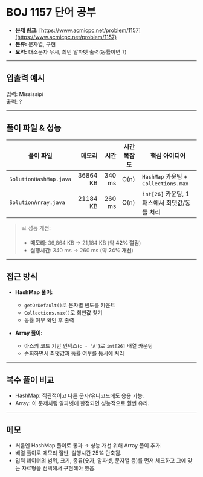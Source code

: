# BOJ 1157 단어 공부

- **문제 링크:** [https://www.acmicpc.net/problem/1157](https://www.acmicpc.net/problem/1157)  
- **분류:** 문자열, 구현
- **요약:** 대소문자 무시, 최빈 알파벳 출력(동률이면 `?`)

--- 

## 입출력 예시
입력: Mississipi  
출력: ?

---

## 풀이 파일 & 성능

| 풀이 파일 | 메모리 | 시간 | 시간복잡도 | 핵심 아이디어 |
|---|---:|---:|---|---|
| `SolutionHashMap.java` | 36864 KB | 340 ms | O(n) | `HashMap` 카운팅 + `Collections.max` |
| `SolutionArray.java`   | 21184 KB | 260 ms | O(n) | `int[26]` 카운팅, 1패스에서 최댓값/동률 처리 |

> 📊 성능 개선:  
> - **메모리**: 36,864 KB → 21,184 KB (약 **42% 절감**)  
> - **실행시간**: 340 ms → 260 ms (약 **24% 개선**)  

---

## 접근 방식
- **HashMap 풀이:**  
  - `getOrDefault()`로 문자별 빈도를 카운트  
  - `Collections.max()`로 최빈값 찾기  
  - 동률 여부 확인 후 출력  

- **Array 풀이:**  
  - 아스키 코드 기반 인덱스(`c - 'A'`)로 `int[26]` 배열 카운팅  
  - 순회하면서 최댓값과 동률 여부를 동시에 처리
  
---

## 복수 풀이 비교
- HashMap: 직관적이고 다른 문자/유니코드에도 응용 가능.  
- Array: 이 문제처럼 알파벳에 한정되면 성능적으로 훨씬 유리.  

---

## 메모
- 처음엔 HashMap 풀이로 통과 → 성능 개선 위해 Array 풀이 추가.  
- 배열 풀이로 메모리 절반, 실행시간 25% 단축됨.
- 입력 데이터의 범위, 크기, 종류(숫자, 알파벳, 문자열 등)를 먼저 체크하고 그에 맞는 자료형을 선택해서 구현해야 했음.